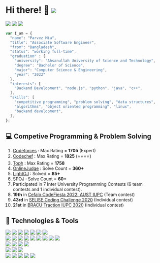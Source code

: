 # Hi there! 👋 ![](https://visitor-badge.laobi.icu/badge?page_id=pz1971.pz1971)
[![](https://img.shields.io/static/v1?logo=gmail&label=%20&message=parvez.pz1971@gmail.com&style=flat-sqaure&color=white&logoColor=red)](mailto:parvez.pz1971@gmail.com)
[![](https://img.shields.io/static/v1?logo=linkedin&label=%20&message=pz1971&style=flat-sqaure&color=white&logoColor=blue)](https://www.linkedin.com/in/pz1971/)
[![](https://img.shields.io/static/v1?logo=twitter&label=%20&message=pz_parvez&style=flat-sqaure&color=white&logoColor=1DA1F2)](https://twitter.com/pz_parvez)

```javascript
var I_am = {
  "name": "Parvez Mia",
  "title": "Associate Software Engineer",
  "from": "Bangladesh",
  "status": "working full-time",
  "graduation" : {
    "university": "Ahsanullah University of Science and Technology",
    "degree": "Bachelor of Science",
    "major": "Computer Science & Engineering",
    "year": "2022"
  },
  "interests": [
    "Backend Development", "node.js", "python", "java", "c++",
  ],
  "skills": [
    "competitive programming", "problem solving", "data structures",
    "algorithms", "object oriented programming", "linux",
    "backend development",
  ],
};
```
## 💻 Competive Programming & Problem Solving
1. [Codeforces](https://codeforces.com/profile/pz1971) : Max Rating = **1705** (Expert)
2. [Codechef](https://www.codechef.com/users/pz1971) : Max Rating = **1825** (⭐⭐⭐⭐)
3. [Toph](https://toph.co/u/pz1971) : Max Rating = **1758**
4. [OnlineJudge](https://uhunt.onlinejudge.org/id/971338) : Solve Count = **360+**
5. [LightOJ](https://lightoj.com/user/pz1971) : Solved = **85+**
6. [SPOJ](https://www.spoj.com/users/pz1971) : Solve Count = **60+** 
7. Participated in 7 Inter University Programming Contests (6 team contests and 1 individual contest).
8. **19th** in [Cefalo CodeFiesta 2022: AUST IUPC](https://algo.codemarshal.org/contests/aust-2022/standings) (Team contest)
9.  **43rd** in [SELISE Coding Challenge 2020](https://toph.co/c/selise-coding-challenge-2020/) (Individual contest)
10. **21st** in [BRACU Traction IUPC 2020](https://toph.co/c/bracu-traction-inter-university) (Individual contest)

## 🔧 Technologies & Tools
![](https://img.shields.io/badge/C-00599C?style=for-the-badge&logo=c&logoColor=white)
![](https://img.shields.io/badge/C%2B%2B-00599C?style=for-the-badge&logo=c%2B%2B&logoColor=white)
![](https://img.shields.io/badge/java-%23ED8B00.svg?style=for-the-badge&logo=java&logoColor=white)
![](https://img.shields.io/badge/C%23-239120?style=for-the-badge&logo=c-sharp&logoColor=white)
![](https://img.shields.io/badge/LaTeX-47A141?style=for-the-badge&logo=LaTeX&logoColor=white)
![](https://img.shields.io/badge/Python-FFD43B?style=for-the-badge&logo=python&logoColor=blue)
![](https://img.shields.io/badge/PHP-777BB4?style=for-the-badge&logo=php&logoColor=white)<br>
![](https://img.shields.io/badge/Node.js-339933?style=for-the-badge&logo=nodedotjs&logoColor=white)
![](https://img.shields.io/badge/Express.js-000000?style=for-the-badge&logo=express&logoColor=white)
![](https://img.shields.io/badge/Flask-000000?style=for-the-badge&logo=flask&logoColor=white)
![](https://img.shields.io/badge/.NET-512BD4?style=for-the-badge&logo=dotnet&logoColor=white)
![](https://img.shields.io/badge/Heroku-430098?style=for-the-badge&logo=heroku&logoColor=white)
![](https://img.shields.io/badge/scikit_learn-F7931E?style=for-the-badge&logo=scikit-learn&logoColor=white)
![](https://img.shields.io/badge/Numpy-777BB4?style=for-the-badge&logo=numpy&logoColor=white)
![](https://img.shields.io/badge/Pandas-2C2D72?style=for-the-badge&logo=pandas&logoColor=white)
![](https://img.shields.io/badge/PyTorch-EE4C2C?style=for-the-badge&logo=PyTorch&logoColor=white)<br>
![](https://img.shields.io/badge/VSCode-0078D4?style=for-the-badge&logo=visual%20studio%20code&logoColor=white)
![](https://img.shields.io/badge/Android_Studio-3DDC84?style=for-the-badge&logo=android-studio&logoColor=white)
![](https://img.shields.io/badge/apache%20netbeans-1B6AC6?style=for-the-badge&logo=apache%20netbeans%20IDE&logoColor=white)
![](https://img.shields.io/badge/Colab-F9AB00?style=for-the-badge&logo=googlecolab&color=525252)<br>
![](https://img.shields.io/badge/MongoDB-4EA94B?style=for-the-badge&logo=mongodb&logoColor=white)
![](https://img.shields.io/badge/PLSQL-F80000?style=for-the-badge&logo=oracle&logoColor=black)
![](https://img.shields.io/badge/Microsoft%20SQL%20Server-CC2927?style=for-the-badge&logo=microsoft%20sql%20server&logoColor=white)<br>
![](https://img.shields.io/badge/Ubuntu-E95420?style=for-the-badge&logo=ubuntu&logoColor=white)
![](https://img.shields.io/badge/Windows-0078D6?style=for-the-badge&logo=windows&logoColor=white)
![](https://img.shields.io/badge/manjaro-35BF5C?style=for-the-badge&logo=manjaro&logoColor=white)
![](https://img.shields.io/badge/Fedora-294172?style=for-the-badge&logo=fedora&logoColor=white)
![](https://img.shields.io/badge/Android-3DDC84?style=for-the-badge&logo=android&logoColor=white)
